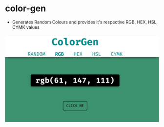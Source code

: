 # color-gen
* Generates Random Colours and provides it's respective RGB, HEX, HSL, CYMK values 
 
![Screen Shot](/colorGen_ss.png)
